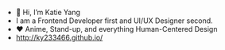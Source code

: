- 👋 Hi, I’m Katie Yang
- I am a Frontend Developer first and UI/UX Designer second.
- ❤️ Anime, Stand-up, and everything Human-Centered Design
- http://ky233466.github.io/
